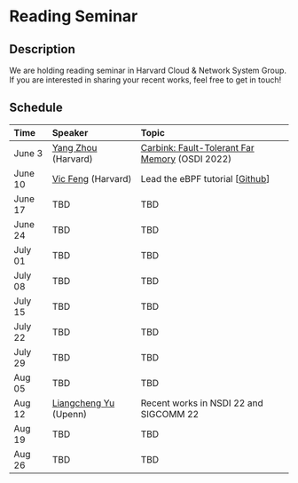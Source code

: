 # Reading Seminar

## Description
We are holding reading seminar in Harvard Cloud & Network System Group. If you are interested in sharing your recent works, feel free to get in touch! 


## Schedule
| Time  | Speaker  | Topic |
| :------------ |:---------------| :-----|
| June 3     | [Yang Zhou](https://yangzhou1997.github.io/) (Harvard)| [Carbink: Fault-Tolerant Far Memory](https://www.usenix.org/conference/osdi22/presentation/zhou-yang) (OSDI 2022) |
| June 10     | [Vic Feng](https://vic0428.github.io/) (Harvard) | Lead the eBPF tutorial [[Github](https://github.com/lizrice/ebpf-beginners)]  |
| June 17     | TBD |  TBD |
| June 24     | TBD |  TBD |
| July 01     | TBD |  TBD |
| July 08     | TBD |  TBD |
| July 15     | TBD |  TBD |
| July 22     | TBD |  TBD |
| July 29     | TBD |  TBD |
| Aug  05     | TBD |  TBD |
| Aug  12   | [Liangcheng Yu](https://liangchengyu.com/) (Upenn)|  Recent works in NSDI 22 and SIGCOMM 22 |
| Aug  19   | TBD |  TBD |
| Aug  26   | TBD |  TBD |

